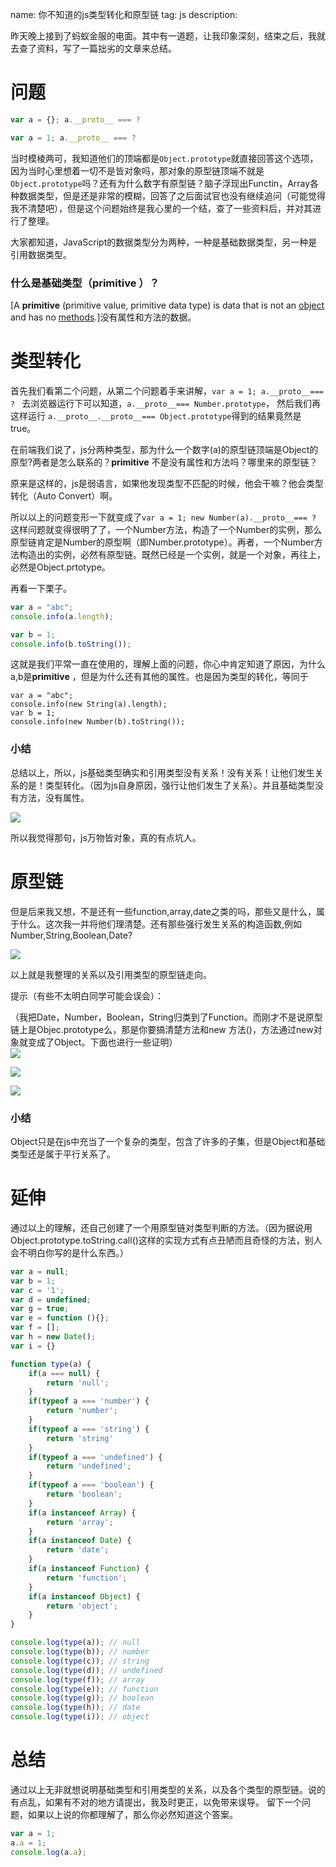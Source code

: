 name: 你不知道的js类型转化和原型链
tag: js
description: 

昨天晚上接到了蚂蚁金服的电面。其中有一道题，让我印象深刻，结束之后，我就去查了资料，写了一篇拙劣的文章来总结。

# 问题

```js
var a = {}; a.__proto__ === ?
```

```js
var a = 1; a.__proto__ === ?
```

当时模棱两可，我知道他们的顶端都是```Object.prototype```就直接回答这个选项，因为当时心里想着一切不是皆对象吗，那对象的原型链顶端不就是```Object.prototype```吗？还有为什么数字有原型链？脑子浮现出Functin，Array各种数据类型，但是还是非常的模糊，回答了之后面试官也没有继续追问（可能觉得我不清楚吧），但是这个问题始终是我心里的一个结，查了一些资料后，并对其进行了整理。

大家都知道，JavaScript的数据类型分为两种，一种是基础数据类型，另一种是引用数据类型。

### 什么是基础类型（**primitive** ）？

[A **primitive** (primitive value, primitive data type) is data that is not an [object](https://link.zhihu.com/?target=https%3A//developer.mozilla.org/en-US/docs/Glossary/object) and has no [methods](https://link.zhihu.com/?target=https%3A//developer.mozilla.org/en-US/docs/Glossary/method).]没有属性和方法的数据。

# 类型转化

首先我们看第二个问题，从第二个问题着手来讲解，```var a = 1; a.__proto__=== ? ``` 去浏览器运行下可以知道，```a.__proto__=== Number.prototype```， 然后我们再这样运行 ```a.__proto__.__proto__=== Object.prototype```得到的结果竟然是true。

在前端我们说了，js分两种类型，那为什么一个数字(a)的原型链顶端是Object的原型?两者是怎么联系的？**primitive** 不是没有属性和方法吗？哪里来的原型链？

原来是这样的，js是弱语言，如果他发现类型不匹配的时候，他会干嘛？他会类型转化（Auto Convert）啊。

所以以上的问题变形一下就变成了```var a = 1; new Number(a).__proto__=== ?  ```这样问题就变得很明了了，一个Number方法，构造了一个Number的实例，那么原型链肯定是Number的原型啊（即Number.prototype）。再者，一个Number方法构造出的实例，必然有原型链。既然已经是一个实例，就是一个对象，再往上，必然是Object.prtotype。

再看一下栗子。

```js
var a = "abc";
console.info(a.length);

var b = 1;
console.info(b.toString());
```

这就是我们平常一直在使用的，理解上面的问题，你心中肯定知道了原因，为什么a,b是**primitive** ，但是为什么还有其他的属性。也是因为类型的转化，等同于

```
var a = "abc";
console.info(new String(a).length);
var b = 1;
console.info(new Number(b).toString());
```
### 小结

总结以上，所以，js基础类型确实和引用类型没有关系！没有关系！让他们发生关系的是！类型转化。（因为js自身原因，强行让他们发生了关系）。并且基础类型没有方法，没有属性。


![](https://user-gold-cdn.xitu.io/2018/3/10/1620facea6045646?w=486&h=205&f=png&s=8790)

所以我觉得那句，js万物皆对象，真的有点坑人。

# 原型链

但是后来我又想，不是还有一些function,array,date之类的吗，那些又是什么，属于什么。这次我一并将他们理清楚。还有那些强行发生关系的构造函数,例如Number,String,Boolean,Date?



![](https://user-gold-cdn.xitu.io/2018/3/10/1620fb97fb19861d?w=760&h=378&f=png&s=12887)

以上就是我整理的关系以及引用类型的原型链走向。

提示（有些不太明白同学可能会误会）：

（我把Date，Number，Boolean，String归类到了Function。而刚才不是说原型链上是Objec.prototype么，那是你要搞清楚方法和new 方法()，方法通过new对象就变成了Object。下面也进行一些证明）  
![](https://user-gold-cdn.xitu.io/2018/3/10/1620fad7341b43a9?w=264&h=41&f=png&s=1547)


![](https://user-gold-cdn.xitu.io/2018/3/10/1620fad8a954a95a?w=320&h=39&f=png&s=1612)


![](https://user-gold-cdn.xitu.io/2018/3/10/1620fadad89917c7?w=320&h=33&f=png&s=1454)



### 小结
Object只是在js中充当了一个复杂的类型，包含了许多的子集，但是Object和基础类型还是属于平行关系了。

# 延伸

通过以上的理解，还自己创建了一个用原型链对类型判断的方法。（因为据说用Object.prototype.toString.call()这样的实现方式有点丑陋而且奇怪的方法，别人会不明白你写的是什么东西。）

```js
var a = null;	
var b = 1;
var c = '1';
var d = undefined;
var g = true;
var e = function (){};
var f = [];
var h = new Date();
var i = {}

function type(a) {
	if(a === null) {
		return 'null';
	}
	if(typeof a === 'number') {
		return 'number';
	}
	if(typeof a === 'string') {
		return 'string'
	}
	if(typeof a === 'undefined') {
		return 'undefined';
	}
	if(typeof a === 'boolean') {
		return 'boolean';
	}
	if(a instanceof Array) {
		return 'array';
	}
	if(a instanceof Date) {
		return 'date';
	}
	if(a instanceof Function) {
		return 'function';
	}
	if(a instanceof Object) {
		return 'object';
	}
}

console.log(type(a)); // null 
console.log(type(b)); // number
console.log(type(c)); // string
console.log(type(d)); // undefined
console.log(type(f)); // array
console.log(type(e)); // function
console.log(type(g)); // boolean
console.log(type(h)); // date
console.log(type(i)); // object
```
# 总结
通过以上无非就想说明基础类型和引用类型的关系，以及各个类型的原型链。说的有点乱，如果有不对的地方请提出，我及时更正，以免带来误导。
留下一个问题，如果以上说的你都理解了，那么你必然知道这个答案。

```js
var a = 1;
a.a = 1;
console.log(a.a);
```